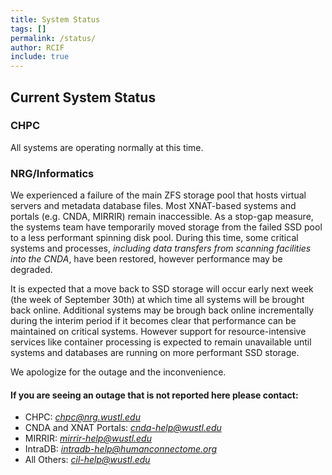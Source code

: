 ```yaml
---
title: System Status
tags: []
permalink: /status/
author: RCIF
include: true
---
```

## Current System Status

### CHPC
All systems are operating normally at this time.

### NRG/Informatics 
<p>We experienced a failure of the main ZFS storage pool that hosts virtual servers and metadata database files.  Most XNAT-based systems and portals (e.g. CNDA, MIRRIR) remain inaccessible. As a stop-gap measure, the systems team have temporarily moved storage from the failed SSD pool to a less performant spinning disk pool.  During this time, some critical systems and processes, <em>including data transfers from scanning facilities into the CNDA</em>, have been restored, however performance may be degraded.</p><p></p>  It is expected that a move back to SSD storage will occur early next week (the week of September 30th) at which time all systems will be brought back online.  Additional systems may be brough back online incrementally during the interim period if it becomes clear that performance can be maintained on critical systems. However support for resource-intensive services like container processing is expected to remain unavailable until systems and databases are running on more performant SSD storage.</p><p>We apologize for the outage and the inconvenience.</p>

#### If you are seeing an outage that is not reported here please contact:

* CHPC:  *chpc@nrg.wustl.edu*
* CNDA and XNAT Portals:  *cnda-help@wustl.edu*
* MIRRIR:  *mirrir-help@wustl.edu*
* IntraDB:  *intradb-help@humanconnectome.org*
* All Others:  *cil-help@wustl.edu*
